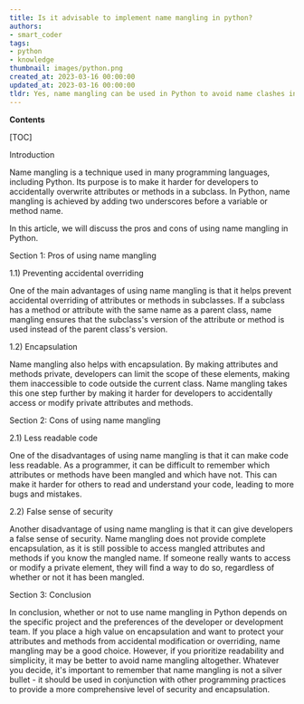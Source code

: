 ```yaml
---
title: Is it advisable to implement name mangling in python?
authors:
- smart_coder
tags:
- python
- knowledge
thumbnail: images/python.png
created_at: 2023-03-16 00:00:00
updated_at: 2023-03-16 00:00:00
tldr: Yes, name mangling can be used in Python to avoid name clashes in class attributes.
---
```


**Contents**

[TOC]

Introduction

Name mangling is a technique used in many programming languages, including Python. Its purpose is to make it harder for developers to accidentally overwrite attributes or methods in a subclass. In Python, name mangling is achieved by adding two underscores before a variable or method name. 

In this article, we will discuss the pros and cons of using name mangling in Python.

Section 1: Pros of using name mangling 

1.1) Preventing accidental overriding 

One of the main advantages of using name mangling is that it helps prevent accidental overriding of attributes or methods in subclasses. If a subclass has a method or attribute with the same name as a parent class, name mangling ensures that the subclass's version of the attribute or method is used instead of the parent class's version.

1.2) Encapsulation 

Name mangling also helps with encapsulation. By making attributes and methods private, developers can limit the scope of these elements, making them inaccessible to code outside the current class. Name mangling takes this one step further by making it harder for developers to accidentally access or modify private attributes and methods.

Section 2: Cons of using name mangling 

2.1) Less readable code 

One of the disadvantages of using name mangling is that it can make code less readable. As a programmer, it can be difficult to remember which attributes or methods have been mangled and which have not. This can make it harder for others to read and understand your code, leading to more bugs and mistakes.

2.2) False sense of security 

Another disadvantage of using name mangling is that it can give developers a false sense of security. Name mangling does not provide complete encapsulation, as it is still possible to access mangled attributes and methods if you know the mangled name. If someone really wants to access or modify a private element, they will find a way to do so, regardless of whether or not it has been mangled.

Section 3: Conclusion 

In conclusion, whether or not to use name mangling in Python depends on the specific project and the preferences of the developer or development team. If you place a high value on encapsulation and want to protect your attributes and methods from accidental modification or overriding, name mangling may be a good choice. However, if you prioritize readability and simplicity, it may be better to avoid name mangling altogether. Whatever you decide, it's important to remember that name mangling is not a silver bullet - it should be used in conjunction with other programming practices to provide a more comprehensive level of security and encapsulation.
